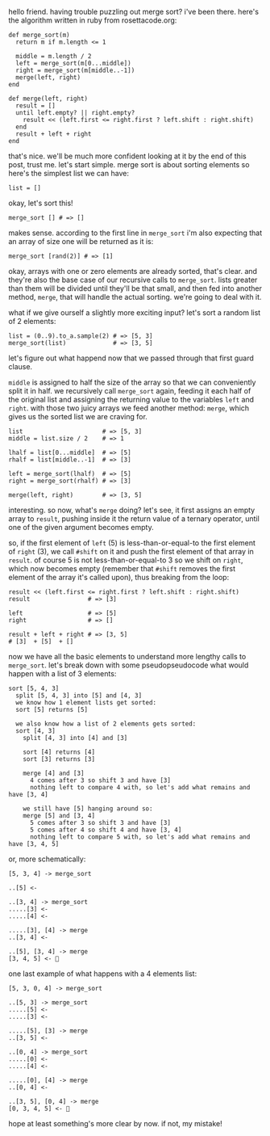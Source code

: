 hello friend. having trouble puzzling out merge sort? i've been there. here's the algorithm written in ruby from rosettacode.org:
```
def merge_sort(m)
  return m if m.length <= 1

  middle = m.length / 2
  left = merge_sort(m[0...middle])
  right = merge_sort(m[middle..-1])
  merge(left, right)
end

def merge(left, right)
  result = []
  until left.empty? || right.empty?
    result << (left.first <= right.first ? left.shift : right.shift)
  end
  result + left + right
end
```
that's nice. we'll be much more confident looking at it by the end of this post, trust me. let's start simple. merge sort is about sorting elements so here's the simplest list we can have:

    list = []

okay, let's sort this!

    merge_sort [] # => []

makes sense. according to the first line in `merge_sort` i'm also expecting that an array of size one will be returned as it is:

    merge_sort [rand(2)] # => [1]

okay, arrays with one or zero elements are already sorted, that's clear. and they're also the base case of our recursive calls to `merge_sort`. lists greater than them will be divided until they'll be that small, and then fed into another method, `merge`, that will handle the actual sorting. we're going to deal with it.

what if we give ourself a slightly more exciting input? let's sort a random list of 2 elements:

    list = (0..9).to_a.sample(2) # => [5, 3]
    merge_sort(list)             # => [3, 5]

let's figure out what happend now that we passed through that first guard clause.

`middle` is assigned to half the size of the array so that we can conveniently split it in half. we recursively call `merge_sort` again, feeding it each half of the original list and assigning the returning value to the variables `left` and `right`. with those two juicy arrays we feed another method: `merge`, which gives us the sorted list we are craving for.
```
list                      # => [5, 3]
middle = list.size / 2    # => 1

lhalf = list[0...middle]  # => [5]
rhalf = list[middle..-1]  # => [3]

left = merge_sort(lhalf)  # => [5]
right = merge_sort(rhalf) # => [3]

merge(left, right)        # => [3, 5]
```
interesting. so now, what's `merge` doing? let's see, it first assigns an empty array to `result`, pushing inside it the return value of a ternary operator, until one of the given argument becomes empty.

so, if the first element of `left` (5) is less-than-or-equal-to the first element of `right` (3), we call `#shift` on it and push the first element of that array in `result`. of course 5 is not less-than-or-equal-to 3 so we shift on `right`, which now becomes empty (remember that `#shift` removes the first element of the array it's called upon), thus breaking from the loop:
```
result << (left.first <= right.first ? left.shift : right.shift)
result                # => [3]

left                  # => [5]
right                 # => []

result + left + right # => [3, 5]
# [3]  + [5]  + []
```
now we have all the basic elements to understand more lengthy calls to `merge_sort`. let's break down with some pseudopseudocode what would happen with a list of 3 elements:
```
sort [5, 4, 3]
  split [5, 4, 3] into [5] and [4, 3]
  we know how 1 element lists get sorted:
  sort [5] returns [5]

  we also know how a list of 2 elements gets sorted:
  sort [4, 3]
    split [4, 3] into [4] and [3]

    sort [4] returns [4]
    sort [3] returns [3]

    merge [4] and [3]
      4 comes after 3 so shift 3 and have [3]
      nothing left to compare 4 with, so let's add what remains and have [3, 4]

    we still have [5] hanging around so:
    merge [5] and [3, 4]
      5 comes after 3 so shift 3 and have [3]
      5 comes after 4 so shift 4 and have [3, 4]
      nothing left to compare 5 with, so let's add what remains and have [3, 4, 5]
```
or, more schematically:
```
[5, 3, 4] -> merge_sort

..[5] <-

..[3, 4] -> merge_sort
.....[3] <-
.....[4] <-

.....[3], [4] -> merge
..[3, 4] <-

..[5], [3, 4] -> merge
[3, 4, 5] <- 🎉
```
one last example of what happens with a 4 elements list:
```
[5, 3, 0, 4] -> merge_sort

..[5, 3] -> merge_sort
.....[5] <-
.....[3] <-

.....[5], [3] -> merge
..[3, 5] <-

..[0, 4] -> merge_sort
.....[0] <-
.....[4] <-

.....[0], [4] -> merge
..[0, 4] <-

..[3, 5], [0, 4] -> merge
[0, 3, 4, 5] <- 🎉
```
hope at least something's more clear by now. if not, my mistake!
